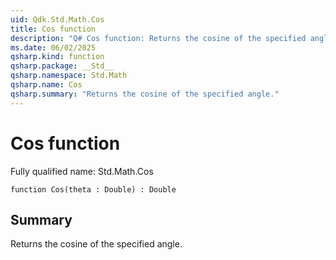 ```yaml
---
uid: Qdk.Std.Math.Cos
title: Cos function
description: "Q# Cos function: Returns the cosine of the specified angle."
ms.date: 06/02/2025
qsharp.kind: function
qsharp.package: __Std__
qsharp.namespace: Std.Math
qsharp.name: Cos
qsharp.summary: "Returns the cosine of the specified angle."
---
```


# Cos function

Fully qualified name: Std.Math.Cos

```qsharp
function Cos(theta : Double) : Double
```

## Summary
Returns the cosine of the specified angle.
